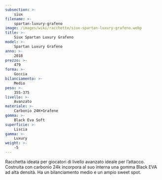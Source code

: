 ```yaml
---
subsection: >-
    siux
filename: >-
    spartan-luxury-grafeno
image: /images/wiki/racchette/siux-spartan-luxury-grafeno.webp
title: >-
    Siux Spartan Luxury Grafeno
model: >-
    Spartan Luxury Grafeno
anno: >-
    2018
prezzo: >-
    479
forma: >-
    Goccia
bilanciamento: >-
    Medio
peso: >-
    355-375
livello: >-
    Avanzato
materiale: >-
    Carbonio 24K+Grafene
gomma: >-
    Black Eva Soft
superficie: >-
    Liscia
gamma: >-
    Luxury
weight: >-
    -5
---
```

Racchetta ideata per giocatori di livello avanzato ideale per l’attacco. Costruita con carbonio 24k incorpora al suo interna una gomma Black EVA ad alta densità. Ha un bilanciamento medio e un ampio sweet spot.